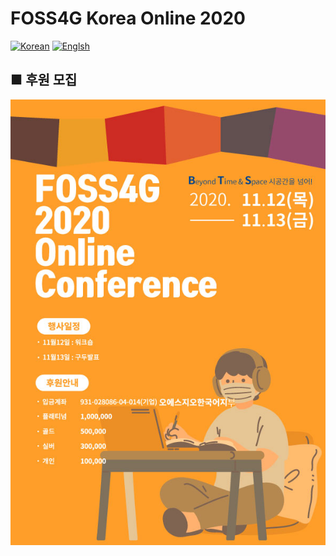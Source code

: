 # FOSS4G Korea Online 2020
[![Korean](https://img.shields.io/badge/language-Korean-blue.svg)](https://foss4g.osgeo.kr/)
[![Englsh](https://img.shields.io/badge/language-English-orange.svg)](en)

## ■ 후원 모집

![Sponsor](sponsor/sponsor-01.jpg "Sponsor")

